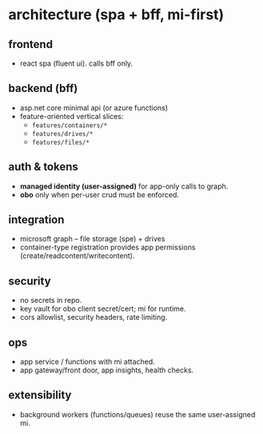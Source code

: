 # architecture (spa + bff, mi-first)

## frontend
- react spa (fluent ui). calls bff only.

## backend (bff)
- asp.net core minimal api (or azure functions)
- feature-oriented vertical slices:
  - `features/containers/*`
  - `features/drives/*`
  - `features/files/*`

## auth & tokens
- **managed identity (user-assigned)** for app-only calls to graph.
- **obo** only when per-user crud must be enforced.

## integration
- microsoft graph – file storage (spe) + drives
- container-type registration provides app permissions (create/readcontent/writecontent).

## security
- no secrets in repo.
- key vault for obo client secret/cert; mi for runtime.
- cors allowlist, security headers, rate limiting.

## ops
- app service / functions with mi attached.
- app gateway/front door, app insights, health checks.

## extensibility
- background workers (functions/queues) reuse the same user-assigned mi.
